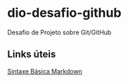 # dio-desafio-github
Desafio de Projeto sobre Git/GitHub

## Links úteis
[Sintaxe Básica Markdown](https://www.markdownguide.org/basic-syntax/)
